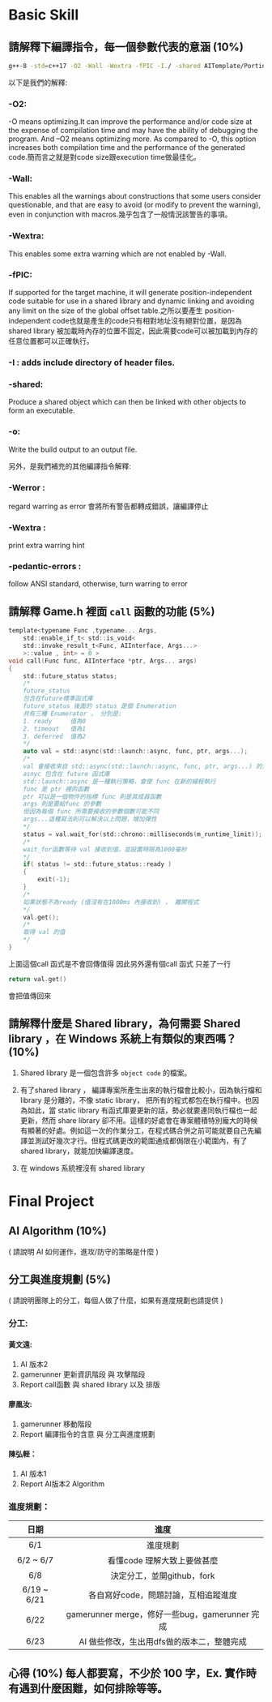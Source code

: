 # Basic Skill

## 請解釋下編譯指令，每一個參數代表的意涵 (10%)

```bash
g++-8 -std=c++17 -O2 -Wall -Wextra -fPIC -I./ -shared AITemplate/Porting.cpp -o ./build/a1.so
```

以下是我們的解釋:
### -O2:
-O means optimizing.It can improve the performance and/or code size at the expense of compilation time and may have the ability of debugging the program. And –O2 means optimizing more. As compared to -O, this option increases both compilation time and the performance of the generated code.簡而言之就是對code size跟execution time做最佳化。
### -Wall:
This enables all the warnings about constructions that some users consider questionable, and that are easy to avoid (or modify to prevent the warning), even in conjunction with macros.幾乎包含了一般情況該警告的事項。
### -Wextra:
This enables some extra warning which are not enabled by -Wall.
### -fPIC:
If supported for the target machine, it will generate position-independent code suitable for use in a shared library and dynamic linking and avoiding any limit on the size of the global offset table.之所以要產生 position-independent code也就是產生的code只有相對地址沒有絕對位置，是因為shared library  被加載時內存的位置不固定，因此需要code可以被加載到內存的任意位置都可以正確執行。
### -I : adds include directory of header files. 
### -shared: 
Produce a shared object which can then be linked with other objects to form an executable.
### -o:
Write the build output to an output file.


另外，是我們補充的其他編譯指令解釋:
### -Werror          :
 regard warring as error 會將所有警告都轉成錯誤，讓編譯停止
### -Wextra          : 
print extra warring hint
### -pedantic-errors : 
follow ANSI standard, otherwise, turn warring to error

## 請解釋 Game.h 裡面 ```call``` 函數的功能 (5%)
```c
template<typename Func ,typename... Args, 
    std::enable_if_t< std::is_void<
    std::invoke_result_t<Func, AIInterface, Args...>
    >::value , int> = 0 >
void call(Func func, AIInterface *ptr, Args... args)
{
    std::future_status status;
    /*
    future_status
    包含在future標準函式庫
    future_status 後面的 status 是個 Enumeration
    共有三種 Enumerator ， 分別是:
    1. ready     值為0
    2. timeout   值為1
    3. deferred  值為2
    */
    auto val = std::async(std::launch::async, func, ptr, args...);
    /*
    val 會接收來自 std::async(std::launch::async, func, ptr, args...) 的資料
    asnyc 包含在 future 函式庫
    std::launch::async 是一種執行策略，會使 func 在新的線程執行
    func 是 ptr 裡的函數
    ptr 可以是一個物件的指標 func 則是其成員函數
    args 則是要給func 的參數
    但因為每個 func 所需要接收的參數個數可能不同
    args...這種寫法則可以解決以上問題，增加彈性
    */
    status = val.wait_for(std::chrono::milliseconds(m_runtime_limit));
    /*
    wait_for函數等待 val 接收到值，並設置時限為1000毫秒
    */
    if( status != std::future_status::ready )
    {
        exit(-1);
    }
    /*
    如果狀態不為ready (值沒有在1000ms 內接收到) ， 離開程式
    */
    val.get();
    /*
    取得 val 的值
    */
}
```
上面這個call 函式是不會回傳值得
因此另外還有個call 函式
只差了一行
```c
return val.get()  
```
會把值傳回來
## 請解釋什麼是 Shared library，為何需要 Shared library ，在 Windows 系統上有類似的東西嗎？(10%)

1. Shared library 是一個包含許多 ```object code``` 的檔案。

2. 有了shared library ， 編譯專案所產生出來的執行檔會比較小，因為執行檔和 library 是分離的，不像 static library， 把所有的程式都包在執行檔中。也因為如此，當 static library 有函式庫要更新的話，勢必就要連同執行檔也一起更新，然而 share library 卻不用。這樣的好處會在專案體積特別龐大的時候有顯著的好處。例如這一次的作業分工，在程式碼合併之前可能就要自己先編譯並測試好幾次才行。但程式碼更改的範圍通成都侷限在小範圍內，有了shared library，就能加快編譯速度。

3. 在 windows 系統裡沒有 shared library 


# Final Project

## AI Algorithm (10%)

( 請說明 AI 如何運作，進攻/防守的策略是什麼 )

## 分工與進度規劃 (5%)

( 請說明團隊上的分工，每個人做了什麼，如果有進度規劃也請提供 )

### 分工:
#### 黃文遠:
1. AI 版本2 
2. gamerunner 更新資訊階段 與 攻擊階段
3. Report call函數 與 shared library 以及 排版
#### 廖凰汝: 
1. gamerunner 移動階段
2. Report 編譯指令的含意 與 分工與進度規劃
#### 陳弘輊：　
1. AI 版本1
2. Report AI版本2 Algorithm
### 進度規劃：

|日期|進度|
|:-------:|:---------:|
|6/1|進度規劃|
|6/2 ~ 6/7 |看懂code 理解大致上要做甚麼|
|6/8|決定分工，並開github，fork|
|6/19 ~ 6/21|各自寫好code，問題討論，互相追蹤進度|
|6/22|gamerunner merge，修好一些bug，gamerunner 完成|
|6/23|AI 做些修改，生出用dfs做的版本二，整體完成|



## 心得 (10%) 每人都要寫，不少於 100 字，Ex. 實作時有遇到什麼困難，如何排除等等。


